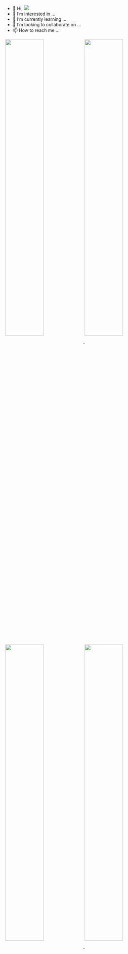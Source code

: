 - 👋 Hi, <img src="https://gpvc.arturio.dev/Dark-knight233"></h1>
- 👀 I’m interested in ...
- 🌱 I’m currently learning ...
- 💞️ I’m looking to collaborate on ...
- 📫 How to reach me ...

<!---
Dark-knight233/Dark-knight233 is a ✨ special ✨ repository because its `README.md` (this file) appears on your GitHub profile.
You can click the Preview link to take a look at your changes.
--->

<a href="https://github.com/Dark-Knight233">
  <img align="center" width="49%" src="https://github-readme-stats.vercel.app/api?username=Dark-Knight233&theme=chartreuse-dark&show_icons=true&hide_border=true&include_all_commits=yes&count_private=true" />
</a>
<a href="https://github.com/Dark-Knight233">
  <img align="center" width="49%" src="https://github-readme-streak-stats.herokuapp.com/?user=Dark-Knight233&theme=chartreuse-dark&hide_border=true&include_all_commits=true&count_private=true" />
</a>

<a href="https://github.com/Dark-Knight233">
  <img align="center" width="49%" src="./overall.svg" />
</a>
<a href="https://github.com/grm34">
  <img align="center" width="49%" src="./achievements.svg" />
</a>

